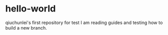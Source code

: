 # hello-world
qiuchunlei's first repository for test
I am reading guides and testing how to build a new branch.
